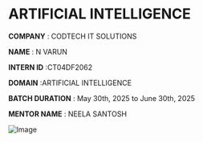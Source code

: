 # ARTIFICIAL INTELLIGENCE 

**COMPANY** : CODTECH IT SOLUTIONS

**NAME** : N VARUN

**INTERN ID** :CT04DF2062

**DOMAIN** :ARTIFICIAL INTELLIGENCE

**BATCH DURATION** : May 30th, 2025 to June 30th, 2025

**MENTOR NAME** : NEELA SANTOSH

![Image](https://github.com/user-attachments/assets/f23b0aa1-e3dd-4903-859d-b1aa3a194c77)
